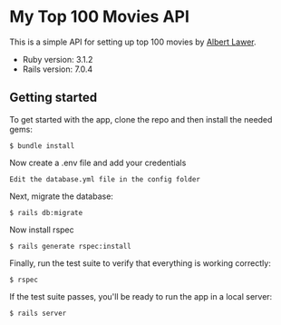 # My Top 100 Movies API
This is a simple API for setting up top 100 movies
by [Albert Lawer](https://www.albertlawer.com/).

* Ruby version: 3.1.2
* Rails version: 7.0.4

## Getting started
To get started with the app, clone the repo and then install the needed gems:
```
$ bundle install 
```
Now create a .env file and add your credentials 
```
Edit the database.yml file in the config folder
```
Next, migrate the database:
```
$ rails db:migrate
```
Now install rspec
```
$ rails generate rspec:install
```
Finally, run the test suite to verify that everything is working correctly:
```
$ rspec
```
If the test suite passes, you'll be ready to run the app in a local server:
```
$ rails server
```
